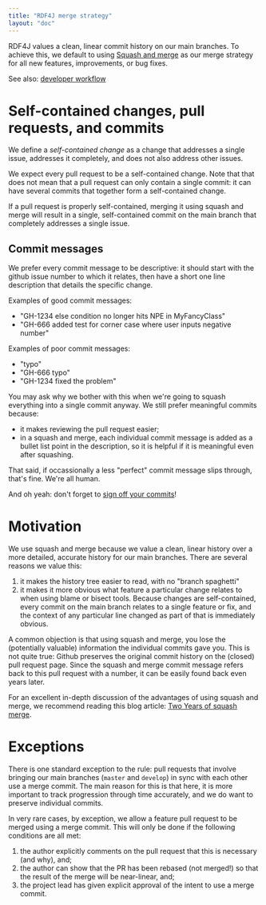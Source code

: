 ```yaml
---
title: "RDF4J merge strategy"
layout: "doc"
---
```


RDF4J values a clean, linear commit history on our main branches. To achieve this, we default to using [Squash and merge](https://help.github.com/en/github/administering-a-repository/about-merge-methods-on-github#squashing-your-merge-commits) as our merge strategy for all new features, improvements, or bug fixes. 

See also: [developer workflow](/documentation/developer/workflow/)

# Self-contained changes, pull requests, and commits

We define a *self-contained change* as a change that addresses a single issue,
addresses it completely, and does not also address other issues. 

We expect every pull request to be a self-contained change. Note that that does
not mean that a pull request can only contain a single commit: it can have
several commits that together form a self-contained change.

If a pull request is properly self-contained, merging it using squash and merge
will result in a single, self-contained commit on the main branch that
completely addresses a single issue.

## Commit messages

We prefer every commit message to be descriptive: it should start with the
github issue number to which it relates, then have a short one line description
that details the specific change. 

Examples of good commit messages:

- "GH-1234 else condition no longer hits NPE in MyFancyClass"
- "GH-666 added test for corner case where user inputs negative number"

Examples of poor commit messages:

- "typo"
- "GH-666 typo"
- "GH-1234 fixed the problem"

You may ask why we bother with this when we're going to squash everything into
a single commit anyway. We still prefer meaningful commits because:

- it makes reviewing the pull request easier;
- in a squash and merge, each individual commit message is added as a bullet
  list point in the description, so it is helpful if it is meaningful even
  after squashing.

That said, if occassionally a less "perfect" commit message slips through, that's
fine. We're all human.

And oh yeah: don't forget to [sign off your commits](/documentation/developer/workflow/#patch-requests)! 

# Motivation 

We use squash and merge because we value a clean, linear history over a more
detailed, accurate history for our main branches. There are several reasons we
value this:

1. it makes the history tree easier to read, with no "branch spaghetti"
2. it makes it more obvious what feature a particular change relates to when
   using blame or bisect tools. Because changes are self-contained, every
   commit on the main branch relates to a single feature or fix, and the
   context of any particular line changed as part of that is immediately
   obvious.

A common objection is that using squash and merge, you lose the (potentially
valuable) information the individual commits gave you. This is not quite true:
Github preserves the original commit history on the (closed) pull request page.
Since the squash and merge commit message refers back to this pull request
with a number, it can be easily found back even years later.

For an excellent in-depth discussion of the advantages of using squash and
merge, we recommend reading this blog article: [Two Years of squash
merge](https://blog.dnsimple.com/2019/01/two-years-of-squash-merge/).

# Exceptions

There is one standard exception to the rule: pull requests that involve
bringing our main branches (`master` and `develop`) in sync with each other use
a merge commit. The main reason for this is that here, it is more important to
track progression through time accurately, and we do want to preserve
individual commits.

In very rare cases, by exception, we allow a feature pull request to be merged
using a merge commit. This will only be done if the following conditions are
all met:

1. the author explicitly comments on the pull request that this is necessary (and why), and;
2. the author can show that the PR has been rebased (not merged!) so that the result of the merge will be near-linear, and;
3. the project lead has given explicit approval of the intent to use a merge commit.

